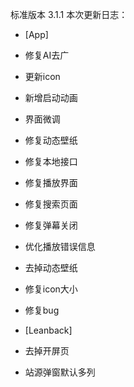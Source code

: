 标准版本 3.1.1
本次更新日志：

* [App]
* 修复AI去广
* 更新icon
* 新增启动动画
* 界面微调

* 修复动态壁纸
* 修复本地接口
* 修复播放界面
* 修复搜索页面
* 修复弹幕关闭

* 优化播放错误信息
* 去掉动态壁纸
* 修复icon大小
* 修复bug

* [Leanback]
* 去掉开屏页
* 站源弹窗默认多列